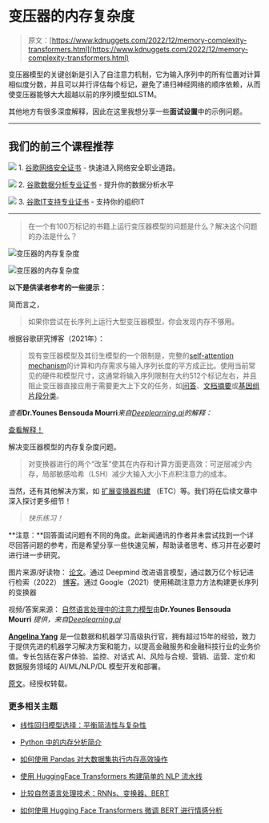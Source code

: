 # 变压器的内存复杂度

> 原文：[https://www.kdnuggets.com/2022/12/memory-complexity-transformers.html](https://www.kdnuggets.com/2022/12/memory-complexity-transformers.html)

变压器模型的关键创新是引入了自注意力机制，它为输入序列中的所有位置对计算相似度分数，并且可以并行评估每个标记，避免了递归神经网络的顺序依赖，从而使变压器能够大大超越以前的序列模型如LSTM。

其他地方有很多深度解释，因此在这里我想分享一些**面试设置**中的示例问题。

* * *

## 我们的前三个课程推荐

![](../Images/0244c01ba9267c002ef39d4907e0b8fb.png) 1\. [谷歌网络安全证书](https://www.kdnuggets.com/google-cybersecurity) - 快速进入网络安全职业道路。

![](../Images/e225c49c3c91745821c8c0368bf04711.png) 2\. [谷歌数据分析专业证书](https://www.kdnuggets.com/google-data-analytics) - 提升你的数据分析水平

![](../Images/0244c01ba9267c002ef39d4907e0b8fb.png) 3\. [谷歌IT支持专业证书](https://www.kdnuggets.com/google-itsupport) - 支持你的组织IT

* * *

> 在一个有100万标记的书籍上运行变压器模型的问题是什么？解决这个问题的办法是什么？

![变压器的内存复杂度](../Images/80ca231462808dc45630f195ba2547af.png)

![变压器的内存复杂度](../Images/2d61db24c250ff1ddf07881a6494581f.png)

**以下是供读者参考的一些提示：**

简而言之，

> 如果你尝试在长序列上运行大型变压器模型，你会发现内存不够用。

根据谷歌研究博客（2021年）：

> 现有变压器模型及其衍生模型的一个限制是，完整的[self-attention mechanism](https://lilianweng.github.io/lil-log/2018/06/24/attention-attention.html)的计算和内存需求与输入序列长度的平方成正比。使用当前常见的硬件和模型尺寸，这通常将输入序列限制在大约512个标记左右，并且阻止变压器直接应用于需要更大上下文的任务，如[问答](https://huggingface.co/tasks/question-answering)、[文档摘要](https://arxiv.org/pdf/1804.05685)或[基因组片段分类](https://www.biorxiv.org/content/10.1101/353474v3.full)。

*查看***Dr.Younes Bensouda Mourri***来自*[*Deeplearning.ai*](https://www.deeplearning.ai/courses/natural-language-processing-specialization/)*的解释：*

[查看解释！](https://www.coursera.org/lecture/attention-models-in-nlp/transformer-complexity-oGXK3)

解决变压器模型的内存复杂度问题。

> 对变换器进行的两个“改革”使其在内存和计算方面更高效：可逆层减少内存，局部敏感哈希（LSH）减少大输入大小下点积注意力的成本。

当然，还有其他解决方案，如 [扩展变换器构建](https://arxiv.org/abs/2004.08483) （ETC）等。我们将在后续文章中深入探讨更多细节！

> *快乐练习！*

**注意：**回答面试问题有不同的角度。此新闻通讯的作者并未尝试找到一个详尽回答问题的参考，而是希望分享一些快速见解，帮助读者思考、练习并在必要时进行进一步研究。

图片来源/好读物： [论文](https://arxiv.org/pdf/2112.04426.pdf)。通过 Deepmind 改进语言模型，通过数万亿个标记进行检索（2022） [博客](https://ai.googleblog.com/2021/03/constructing-transformers-for-longer.html)。通过 Google（2021）使用稀疏注意力方法构建更长序列的变换器

视频/答案来源： [自然语言处理中的注意力模型](https://www.coursera.org/learn/attention-models-in-nlp)由**Dr.Younes Bensouda Mourri** *提供，来自*[*Deeplearning.ai*](https://www.deeplearning.ai/courses/natural-language-processing-specialization/)

**[Angelina Yang](https://www.linkedin.com/in/yangyy/)** 是一位数据和机器学习高级执行官，拥有超过15年的经验，致力于提供先进的机器学习解决方案和能力，以提高金融服务和金融科技行业的业务价值。专长包括在客户体验、监控、对话式 AI、风险与合规、营销、运营、定价和数据服务领域的 AI/ML/NLP/DL 模型开发和部署。

[原文](https://medium.com/@angelina.yang/memory-complexity-with-transformers-c4e1517670b1)。经授权转载。

### 更多相关主题

+   [线性回归模型选择：平衡简洁性与复杂性](https://www.kdnuggets.com/2023/02/linear-regression-model-selection-balancing-simplicity-complexity.html)

+   [Python 中的内存分析简介](https://www.kdnuggets.com/introduction-to-memory-profiling-in-python)

+   [如何使用 Pandas 对大数据集执行内存高效操作](https://www.kdnuggets.com/how-to-perform-memory-efficient-operations-on-large-datasets-with-pandas)

+   [使用 HuggingFace Transformers 构建简单的 NLP 流水线](https://www.kdnuggets.com/2023/02/simple-nlp-pipelines-huggingface-transformers.html)

+   [比较自然语言处理技术：RNNs、变换器、BERT](https://www.kdnuggets.com/comparing-natural-language-processing-techniques-rnns-transformers-bert)

+   [如何使用 Hugging Face Transformers 微调 BERT 进行情感分析](https://www.kdnuggets.com/how-to-fine-tune-bert-sentiment-analysis-hugging-face-transformers)
